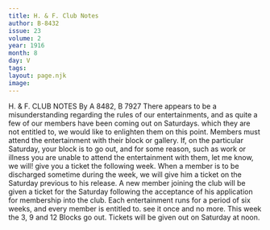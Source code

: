 ```yaml
---
title: H. & F. Club Notes
author: B-8432
issue: 23
volume: 2
year: 1916
month: 8
day: V
tags:
layout: page.njk
image:
---
```

H. & F. CLUB NOTES    By A 8482, B 7927       There appears to be a misunderstanding regarding the rules of our entertainments, and as quite a few of our members have been coming out on Saturdays. which they are not entitled to, we would like to enlighten them on this point.       Members must attend the entertainment with their block or gallery.       If, on the particular Saturday, your block is to go out, and for some reason, such as work or illness you are unable to attend the entertainment with them, let me know, we will! give you a ticket the following week.       When a member is to be discharged sometime during the week, we will give him a ticket on the Saturday previous to his release.       A new member joining the club will be given a ticket for the Saturday following the acceptance of his application for membership into the club.       Each entertainment runs for a period of six weeks, and every member is entitled to. see it once and no more.       This week the 3, 9 and 12 Blocks go out. Tickets will be given out on Saturday at noon. 




